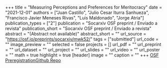 +++
title = "Measuring Perceptions and Preferences for Meritocracy"
date = "2021-12-01"
authors = ["Juan Castillo", "Julio Cesar Iturra Sanhueza", "Francisco Javier Meneses Rivas", "Luis Maldonado", "Jorge Atria"]
publication_types = ["2"]
publication = "Socarxiv OSF preprint / Enviado a revista"
publication_short = "Socarxiv OSF preprint / Enviado a revista"
abstract = "(Abstract not available)"
abstract_short = ""
url_source = "https://osf.io/preprints/socarxiv/mwk52/"
tags = ["submitted"]
url_code = ""
image_preview = ""
selected = false
projects = []
url_pdf = ""
url_preprint = ""
url_dataset = ""
url_project = ""
url_slides = ""
url_video = ""
url_poster = ""
math = true
highlight = true
[header]
image = ""
caption = ""
+++
[OSF Preregistration](https://osf.io/z45y2)[Github Repo](https://github.com/justicia-distributiva/merit-scale)

